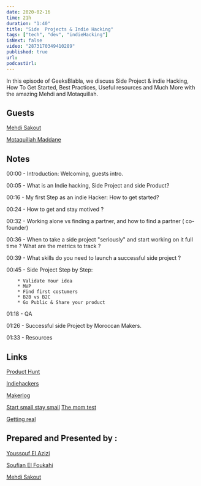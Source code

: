 ```yaml
---
date: 2020-02-16
time: 21h
duration: "1:40"
title: "Side  Projects & Indie Hacking"
tags: ["tech", "dev", "indieHacking"]
isNext: false
video: "2873170349410289"
published: true
url:
podcastUrl:
---
```


In this episode of GeeksBlabla, we discuss Side Project & indie Hacking, How To Get Started, Best Practices, Useful resources and Much More with the amazing Mehdi and Motaquillah.

## Guests

[Mehdi Sakout](https://twitter.com/medyo80)

[Motaquillah Maddane](https://twitter.com/motaquillah)

## Notes

00:00 - Introduction: Welcoming, guests intro.

00:05 - What is an Indie hacking, Side Project and side Product?

00:16 - My first Step as an indie Hacker: How to get started?

00:24 - How to get and stay motived ?

00:32 - Working alone vs finding a partner, and how to find a partner ( co-founder)

00:36 - When to take a side project "seriously" and start working on it full time ? What are the metrics to track ?

00:39 - What skills do you need to launch a successful side project ?

00:45 - Side Project Step by Step:

        * Validate Your idea
        * MVP
        * Find first costumers
        * B2B vs B2C
        * Go Public & Share your product

01:18 - QA

01:26 - Successful side Project by Moroccan Makers.

01:33 - Resources

## Links

[Product Hunt](https://www.producthunt.com/)

[Indiehackers](https://www.indiehackers.com/)

[Makerlog](https://getmakerlog.com/)

[Start small stay small](https://startupbook.net/)
[The mom test](http://momtestbook.com/)

[Getting real](https://basecamp.com/books/Getting%20Real.pdf?fbclid=IwAR1XBkJQ_ddPMPOVLiLXald8HgmdIxQHC7f_Go5Jo8UaGI-14iVi4sm-mQs/)

## Prepared and Presented by :

[Youssouf El Azizi](https://twitter.com/ElaziziYoussouf)

[Soufian El Foukahi](https://twitter.com/souffanda/)

[Mehdi Sakout](https://twitter.com/medyo80)
